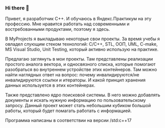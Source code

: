### Hi there 👋
Привет, я разработчик С++. И обучаюсь в Яндекс.Практикум на эту профессию. Мне нравится работать над современными и востребованными продуктами, поэтому я здесь. 

В MyProjects я выкладываю некоторые свои проекты. За время учебы я овладел слующим стеком технологий: C/C++, STL, ООП, UML, C-make, MS Visual Studio, Unit Testing, который активно использую на практике.

Предлагаю заглянуть в мои проекты. Там представлены реализации простого аналога вектора, и односвязного списка, которые помогают разобраться во внутреннем устройстве этих контейнеров. Там можно найти наглядных ответ на вопрос: почему инвалидируются/не инвалидируются ссылки и итераторы. И какой принцип хранения данных используется в этих контейнерах.

Также представлено ядро поисковой системы. В него можно добавлять документы и искать нужную информацию по пользовательскому запросу. Данный проект может стать небольшим кубиком большой работы, который будет помагать работать с информацией. 


Программа написаны в соответствии на версии /std:c++17
<!--
**RbBobby/RbBobby** is a ✨ _special_ ✨ repository because its `README.md` (this file) appears on your GitHub profile.

Here are some ideas to get you started:

- 🔭 I’m currently working on ...
- 🌱 I’m currently learning ...
- 👯 I’m looking to collaborate on ...
- 🤔 I’m looking for help with ...
- 💬 Ask me about ...
- 📫 How to reach me: ...
- 😄 Pronouns: ...
- ⚡ Fun fact: ...
-->
